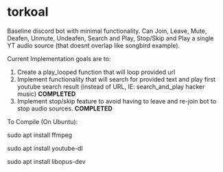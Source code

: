 # torkoal
Baseline discord bot with minimal functionality. 
Can Join, Leave, Mute, Deafen, Unmute, Undeafen, Search and Play, Stop/Skip and Play a single YT audio source (that doesnt overlap like songbird example).

Current Implementation goals are to:
1) Create a play_looped function that will loop provided url
2) Implement functionality that will search for provided text and play first youtube search result (instead of URL, IE:
search_and_play hacker music) **COMPLETED**
3) Implement stop/skip feature to avoid having to leave and re-join bot to stop audio sources. **COMPLETED**


To Compile (On Ubuntu):

sudo apt install ffmpeg

sudo apt install youtube-dl

sudo apt install libopus-dev
